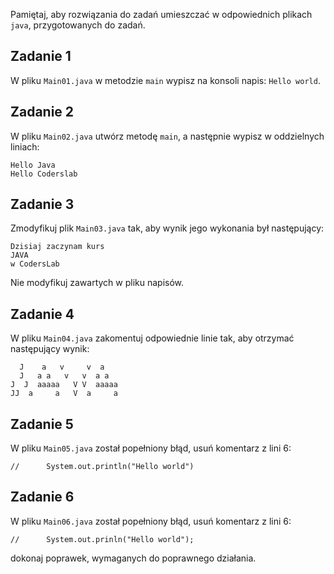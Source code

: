 Pamiętaj, aby rozwiązania do zadań umieszczać w odpowiednich plikach `java`, przygotowanych do zadań.  

## Zadanie 1

W pliku `Main01.java` w metodzie `main` wypisz na konsoli napis:
`Hello world`.


## Zadanie 2

W pliku `Main02.java` utwórz metodę `main`, a następnie wypisz w oddzielnych liniach:
````plaintext
Hello Java
Hello Coderslab
````


## Zadanie 3

Zmodyfikuj plik `Main03.java` tak, aby wynik jego wykonania był następujący: 
```plaintext
Dzisiaj zaczynam kurs
JAVA
w CodersLab
```
Nie modyfikuj zawartych w pliku napisów.


## Zadanie 4

W pliku `Main04.java` zakomentuj odpowiednie linie tak, aby otrzymać następujący wynik:
 ```
   J    a   v     v  a 
   J   a a   v   v  a a
J  J  aaaaa   V V  aaaaa
 JJ  a     a   V  a     a
 ```


## Zadanie 5

W pliku `Main05.java` został popełniony błąd,
usuń komentarz z lini 6:
````
//		System.out.println("Hello world")
````


## Zadanie 6

W pliku `Main06.java` został popełniony błąd,
usuń komentarz z lini 6:
````
//		System.out.prinln("Hello world");
````
dokonaj poprawek, wymaganych do poprawnego działania.

